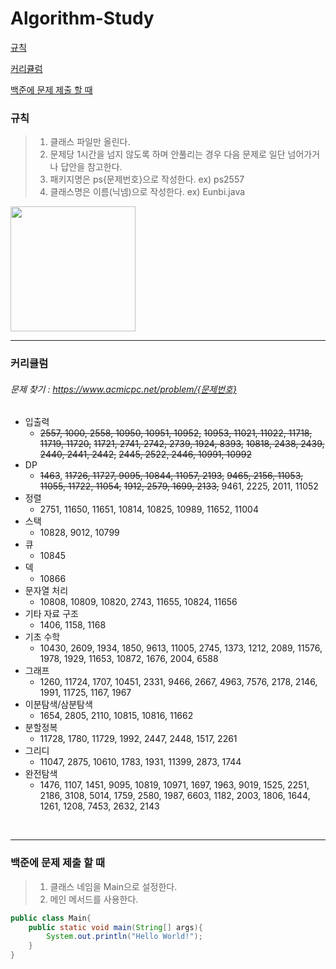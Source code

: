 # Algorithm-Study

[규칙](#규칙)

[커리큘럼](#커리큘럼)

[백준에 문제 제출 할 때](#백준에-문제-제출-할-때)

### 규칙
> 1. 클래스 파일만 올린다.
> 2. 문제당 1시간을 넘지 않도록 하며 안풀리는 경우 다음 문제로 일단 넘어가거나 답안을 참고한다.
> 3. 패키지명은 ps{문제번호}으로 작성한다. ex) ps2557
> 4. 클래스명은 이름(닉넴)으로 작성한다. ex) Eunbi.java

<img src="https://user-images.githubusercontent.com/78071935/167543165-c380d3a4-3a8e-4fc0-bf2a-f9a07043f9e9.png" height="200"/>

<br>

-----------


### 커리큘럼
###### 문제 찾기 : https://www.acmicpc.net/problem/{문제번호}
- 입출력 
  - ~~2557, 1000, 2558, 10950, 10951, 10952,~~ ~~10953, 11021, 11022, 11718, 11719, 11720,~~ ~~11721, 2741, 2742, 2739, 1924, 8393,~~ ~~10818, 2438, 2439, 2440, 2441, 2442,~~ ~~2445, 2522, 2446, 10991, 10992~~
- DP 
  - ~~1463~~, ~~11726, 11727, 9095, 10844, 11057, 2193,~~ ~~9465, 2156, 11053, 11055, 11722, 11054,~~ ~~1912, 2579, 1699, 2133,~~ 9461, 2225, 2011, 11052
- 정렬 
  - 2751, 11650, 11651, 10814, 10825, 10989, 11652, 11004
- 스택 
  - 10828, 9012, 10799
- 큐 
  - 10845
- 덱 
  - 10866
- 문자열 처리 
  - 10808, 10809, 10820, 2743, 11655, 10824, 11656
- 기타 자료 구조 
  - 1406, 1158, 1168
- 기초 수학 
  - 10430, 2609, 1934, 1850, 9613, 11005, 2745, 1373, 1212, 2089, 11576, 1978, 1929, 11653, 10872, 1676, 2004, 6588  
- 그래프
  - 1260, 11724, 1707, 10451, 2331, 9466, 2667, 4963, 7576, 2178, 2146, 1991, 11725, 1167, 1967
- 이분탐색/삼분탐색 
  - 1654, 2805, 2110, 10815, 10816, 11662
- 분할정복 
  - 11728, 1780, 11729, 1992, 2447, 2448, 1517, 2261
- 그리디 
  - 11047, 2875, 10610, 1783, 1931, 11399, 2873, 1744 
- 완전탐색
  - 1476, 1107, 1451, 9095, 10819, 10971, 1697, 1963, 9019, 1525, 2251, 2186, 3108, 5014, 1759, 2580, 1987, 6603, 1182, 2003, 1806, 1644, 1261, 1208, 7453, 2632, 2143

<br>

-------

### 백준에 문제 제출 할 때
> 1. 클래스 네임을 Main으로 설정한다.
> 2. 메인 메서드를 사용한다. 
```java
public class Main{
    public static void main(String[] args){
        System.out.println("Hello World!");
    }
}
```
